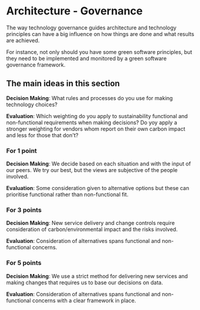 # Architecture - Governance

The way technology governance guides architecture and technology principles can have a big influence on how things are done and what results are achieved.

For instance, not only should you have some green software principles, but they need to be implemented and monitored by a green software governance framework.

## The main ideas in this section

**Decision Making**: What rules and processes do you use for making technology choices?

**Evaluation**: Which weighting do you apply to sustainability functional and non-functional requirements when making decisions? Do yoy apply a stronger weighting for vendors whom report on their own carbon impact and less for those that don't?

### For 1 point

**Decision Making**: We decide based on each situation and with the input of our peers. We try our best, but the views are subjective of the people involved.

**Evaluation**: Some consideration given to alternative options but these can prioritise functional rather than non-functional fit.

### For 3 points

**Decision Making**: New service delivery and change controls require consideration of carbon/environmental impact and the risks involved.

**Evaluation**: Consideration of alternatives spans functional and non-functional concerns.

### For 5 points

**Decision Making**: We use a strict method for delivering new services and making changes that requires us to base our decisions on data.

**Evaluation**: Consideration of alternatives spans functional and non-functional concerns with a clear framework in place.

